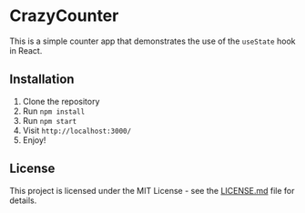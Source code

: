 # CrazyCounter

This is a simple counter app that demonstrates the use of the `useState` hook in React.

## Installation

1. Clone the repository
2. Run `npm install`
3. Run `npm start`
4. Visit `http://localhost:3000/`
5. Enjoy!

## License

This project is licensed under the MIT License - see the [LICENSE.md](LICENSE.md) file for details.

